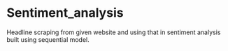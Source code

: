 # Sentiment_analysis
Headline scraping from given website and using that in sentiment analysis built using sequential model. 
